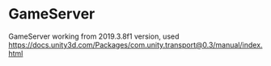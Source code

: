 # GameServer
GameServer working from 2019.3.8f1 version, used https://docs.unity3d.com/Packages/com.unity.transport@0.3/manual/index.html
